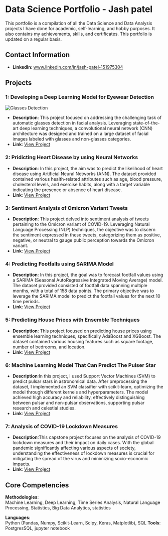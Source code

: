 # Data Science Portfolio - Jash patel

This portfolio is a compilation of all the Data Science and Data Analysis projects I have done for academic, self-learning, and hobby purposes. It also contains my achievements, skills, and certificates. This portfolio is updated on a regular basis.

## Contact Information
- **LinkedIn**: www.linkedin.com/in/jash-patel-151975304

## Projects

### 1: Developing a Deep Learning Model for Eyewear Detection
![Glasses Detection](https://github.com/yourusername/yourrepo/blob/main/images/glasses_detection.png)
- **Description**: This project focused on addressing the challenging task of automatic glasses detection in facial analysis. Leveraging state-of-the-art deep learning techniques, a convolutional neural network (CNN) architecture was designed and trained on a large dataset of facial images labeled with glasses and non-glasses categories.
- **Link**: [View Project](https://github.com/archd3sai/Portfolio/blob/main/Project1/sales_forecasting.ipynb)



### 2: Pridicting Heart Disease by using Neural Networks
- **Description**: In this project, the aim was to predict the likelihood of heart disease using Artificial Neural Networks (ANN). The dataset provided contained various health-related attributes such as age, blood pressure, cholesterol levels, and exercise habits, along with a target variable indicating the presence or absence of heart disease.
- **Link**: [View Project](https://github.com/archd3sai/Portfolio/blob/main/Project2/customer_segmentation.ipynb)



### 3: Sentiment Analysis of Omicron Variant Tweets
- **Description**: This project delved into sentiment analysis of tweets pertaining to the Omicron variant of COVID-19. Leveraging Natural Language Processing (NLP) techniques, the objective was to discern the sentiment expressed in these tweets, categorizing them as positive, negative, or neutral to gauge public perception towards the Omicron variant.
- **Link**: [View Project](https://github.com/archd3sai/Portfolio/blob/main/Project2/customer_segmentation.ipynb)



### 4: Predicting Footfalls using SARIMA Model
- **Description**: In this project, the goal was to forecast footfall values using a SARIMA (Seasonal AutoRegressive Integrated Moving Average) model. The dataset provided consisted of footfall data spanning multiple months, with a total of 158 data points. The primary objective was to leverage the SARIMA model to predict the footfall values for the next 10 time periods.
- **Link**: [View Project](https://github.com/archd3sai/Portfolio/blob/main/Project1/sales_forecasting.ipynb)



### 5: Predicting House Prices with Ensemble Techniques
- **Description**: This project focused on predicting house prices using ensemble learning techniques, specifically AdaBoost and XGBoost. The dataset contained various housing features such as square footage, number of bedrooms, and location.
- **Link**: [View Project](https://github.com/archd3sai/Portfolio/blob/main/Project1/sales_forecasting.ipynb)



### 6: Machine Learning Model That Can Predict The Pulser Star
- **Description**:In this project, I used Support Vector Machines (SVM) to predict pulsar stars in astronomical data. After preprocessing the dataset, I implemented an SVM classifier with scikit-learn, optimizing the model through different kernels and hyperparameters. The model achieved high accuracy and reliability, effectively distinguishing between pulsar and non-pulsar observations, supporting pulsar research and celestial studies.
- **Link**: [View Project](https://github.com/archd3sai/Portfolio/blob/main/Project1/sales_forecasting.ipynb)



### 7: Analysis of COVID-19 Lockdown Measures
- **Description**:This capstone project focuses on the analysis of COVID-19 lockdown measures and their impact on daily cases. With the global pandemic significantly affecting various aspects of society, understanding the effectiveness of lockdown measures is crucial for mitigating the spread of the virus and minimizing socio-economic impacts.
- **Link**: [View Project](https://github.com/archd3sai/Portfolio/blob/main/Project1/sales_forecasting.ipynb)

## Core Competencies

**Methodologies**:  
Machine Learning, Deep Learning, Time Series Analysis, Natural Language Processing, Statistics, Big Data Analytics, statistics

**Languages**:  
Python (Pandas, Numpy, Scikit-Learn, Scipy, Keras, Matplotlib), SQL
**Tools**:  
PostgresSQL, jupyter notebook
